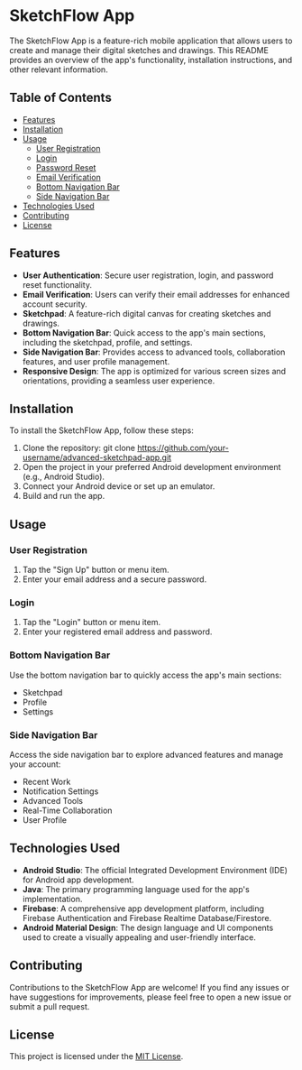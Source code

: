 # SketchFlow App

The SketchFlow App is a feature-rich mobile application that allows users to create and manage their digital sketches and drawings. This README provides an overview of the app's functionality, installation instructions, and other relevant information.

## Table of Contents
- [Features](#features)
- [Installation](#installation)
- [Usage](#usage)
  - [User Registration](#user-registration)
  - [Login](#login)
  - [Password Reset](#password-reset)
  - [Email Verification](#email-verification)
  - [Bottom Navigation Bar](#bottom-navigation-bar)
  - [Side Navigation Bar](#side-navigation-bar)
- [Technologies Used](#technologies-used)
- [Contributing](#contributing)
- [License](#license)

## Features
- **User Authentication**: Secure user registration, login, and password reset functionality.
- **Email Verification**: Users can verify their email addresses for enhanced account security.
- **Sketchpad**: A feature-rich digital canvas for creating sketches and drawings.
- **Bottom Navigation Bar**: Quick access to the app's main sections, including the sketchpad, profile, and settings.
- **Side Navigation Bar**: Provides access to advanced tools, collaboration features, and user profile management.
- **Responsive Design**: The app is optimized for various screen sizes and orientations, providing a seamless user experience.

## Installation
To install the SketchFlow App, follow these steps:

1. Clone the repository:
    git clone https://github.com/your-username/advanced-sketchpad-app.git
2. Open the project in your preferred Android development environment (e.g., Android Studio).
3. Connect your Android device or set up an emulator.
4. Build and run the app.

## Usage

### User Registration
1. Tap the "Sign Up" button or menu item.
2. Enter your email address and a secure password.

### Login
1. Tap the "Login" button or menu item.
2. Enter your registered email address and password.

### Bottom Navigation Bar
Use the bottom navigation bar to quickly access the app's main sections:
- Sketchpad
- Profile
- Settings

### Side Navigation Bar
Access the side navigation bar to explore advanced features and manage your account:
- Recent Work
- Notification Settings
- Advanced Tools
- Real-Time Collaboration
- User Profile

## Technologies Used
- **Android Studio**: The official Integrated Development Environment (IDE) for Android app development.
- **Java**: The primary programming language used for the app's implementation.
- **Firebase**: A comprehensive app development platform, including Firebase Authentication and Firebase Realtime Database/Firestore.
- **Android Material Design**: The design language and UI components used to create a visually appealing and user-friendly interface.

## Contributing
Contributions to the SketchFlow App are welcome! If you find any issues or have suggestions for improvements, please feel free to open a new issue or submit a pull request.

## License
This project is licensed under the [MIT License](LICENSE).
